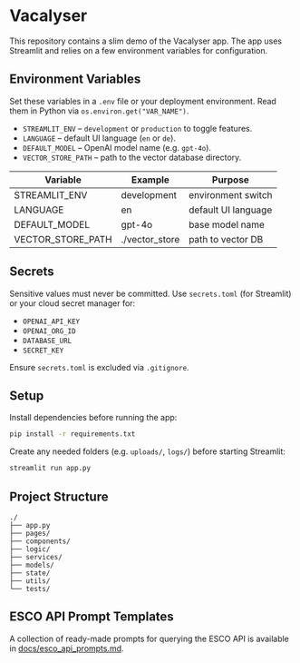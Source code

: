 # Vacalyser

This repository contains a slim demo of the Vacalyser app. The app uses Streamlit and relies on a few environment variables for configuration.

## Environment Variables

Set these variables in a `.env` file or your deployment environment. Read them in Python via `os.environ.get("VAR_NAME")`.

- `STREAMLIT_ENV` – `development` or `production` to toggle features.
- `LANGUAGE` – default UI language (`en` or `de`).
- `DEFAULT_MODEL` – OpenAI model name (e.g. `gpt-4o`).
- `VECTOR_STORE_PATH` – path to the vector database directory.

| Variable | Example | Purpose |
| --- | --- | --- |
| STREAMLIT_ENV | development | environment switch |
| LANGUAGE | en | default UI language |
| DEFAULT_MODEL | gpt-4o | base model name |
| VECTOR_STORE_PATH | ./vector_store | path to vector DB |


## Secrets

Sensitive values must never be committed. Use `secrets.toml` (for Streamlit) or your cloud secret manager for:

- `OPENAI_API_KEY`
- `OPENAI_ORG_ID`
- `DATABASE_URL`
- `SECRET_KEY`

Ensure `secrets.toml` is excluded via `.gitignore`.

## Setup

Install dependencies before running the app:

```bash
pip install -r requirements.txt
```

Create any needed folders (e.g. `uploads/`, `logs/`) before starting Streamlit:

```bash
streamlit run app.py
```

## Project Structure

```
./
├── app.py
├── pages/
├── components/
├── logic/
├── services/
├── models/
├── state/
├── utils/
└── tests/
```

## ESCO API Prompt Templates

A collection of ready-made prompts for querying the ESCO API is available in [docs/esco_api_prompts.md](docs/esco_api_prompts.md).
